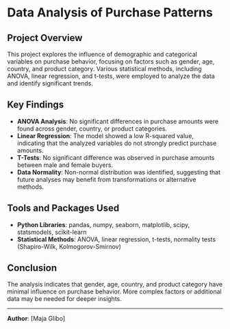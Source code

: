 # Data Analysis of Purchase Patterns

## Project Overview
This project explores the influence of demographic and categorical variables on purchase behavior, focusing on factors such as gender, age, country, and product category. Various statistical methods, including ANOVA, linear regression, and t-tests, were employed to analyze the data and identify significant trends.

## Key Findings
- **ANOVA Analysis**: No significant differences in purchase amounts were found across gender, country, or product categories.
- **Linear Regression**: The model showed a low R-squared value, indicating that the analyzed variables do not strongly predict purchase amounts.
- **T-Tests**: No significant difference was observed in purchase amounts between male and female buyers.
- **Data Normality**: Non-normal distribution was identified, suggesting that future analyses may benefit from transformations or alternative methods.

## Tools and Packages Used
- **Python Libraries**: pandas, numpy, seaborn, matplotlib, scipy, statsmodels, scikit-learn
- **Statistical Methods**: ANOVA, linear regression, t-tests, normality tests (Shapiro-Wilk, Kolmogorov-Smirnov)

## Conclusion
The analysis indicates that gender, age, country, and product category have minimal influence on purchase behavior. More complex factors or additional data may be needed for deeper insights.

---

**Author**: [Maja Glibo]  

